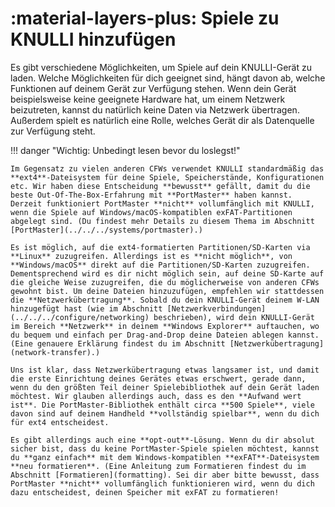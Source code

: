 # :material-layers-plus: Spiele zu KNULLI hinzufügen

Es gibt verschiedene Möglichkeiten, um Spiele auf dein KNULLI-Gerät zu laden. Welche Möglichkeiten für dich geeignet sind, hängt davon ab, welche Funktionen auf deinem Gerät zur Verfügung stehen. Wenn dein Gerät beispielsweise keine geeignete Hardware hat, um einem Netzwerk beizutreten, kannst du natürlich keine Daten via Netzwerk übertragen. Außerdem spielt es natürlich eine Rolle, welches Gerät dir als Datenquelle zur Verfügung steht.

!!! danger "Wichtig: Unbedingt lesen bevor du loslegst!"

    Im Gegensatz zu vielen anderen CFWs verwendet KNULLI standardmäßig das **ext4**-Dateisystem für deine Spiele, Speicherstände, Konfigurationen etc. Wir haben diese Entscheidung **bewusst** gefällt, damit du die beste Out-Of-The-Box-Erfahrung mit **PortMaster** haben kannst. Derzeit funktioniert PortMaster **nicht** vollumfänglich mit KNULLI, wenn die Spiele auf Windows/macOS-kompatiblen exFAT-Partitionen abgelegt sind. (Du findest mehr Details zu diesem Thema im Abschnitt [PortMaster](../../../systems/portmaster).)
     
    Es ist möglich, auf die ext4-formatierten Partitionen/SD-Karten via **Linux** zuzugreifen. Allerdings ist es **nicht möglich**, von **Windows/macOS** direkt auf die Partitionen/SD-Karten zuzugreifen. Dementsprechend wird es dir nicht möglich sein, auf deine SD-Karte auf die gleiche Weise zuzugreifen, die du möglicherweise von anderen CFWs gewohnt bist. Um deine Dateien hinzuzufügen, empfehlen wir stattdessen die **Netzwerkübertragung**. Sobald du dein KNULLI-Gerät deinem W-LAN hinzugefügt hast (wie im Abschnitt [Netzwerkverbindungen](../../../configure/networking) beschrieben), wird dein KNULLI-Gerät im Bereich **Netzwerk** in deinem **Windows Explorer** auftauchen, wo du bequem und einfach per Drag-and-Drop deine Dateien ablegen kannst. (Eine genauere Erklärung findest du im Abschnitt [Netzwerkübertragung](network-transfer).)

    Uns ist klar, dass Netzwerkübertragung etwas langsamer ist, und damit die erste Einrichtung deines Gerätes etwas erschwert, gerade dann, wenn du den größten Teil deiner Spielebibliothek auf dein Gerät laden möchtest. Wir glauben allerdings auch, dass es den **Aufwand wert ist**. Die PortMaster-Bibliothek enthält circa **500 Spiele**, viele davon sind auf deinem Handheld **vollständig spielbar**, wenn du dich für ext4 entscheidest.
    
    Es gibt allerdings auch eine **opt-out**-Lösung. Wenn du dir absolut sicher bist, dass du keine PortMaster-Spiele spielen möchtest, kannst du **ganz einfach** mit dem Windows-kompatiblen **exFAT**-Dateisystem **neu formatieren**. (Eine Anleitung zum Formatieren findest du im Abschnitt [Formatieren](formatting). Sei dir aber bitte bewusst, dass PortMaster **nicht** vollumfänglich funktionieren wird, wenn du dich dazu entscheidest, deinen Speicher mit exFAT zu formatieren!
